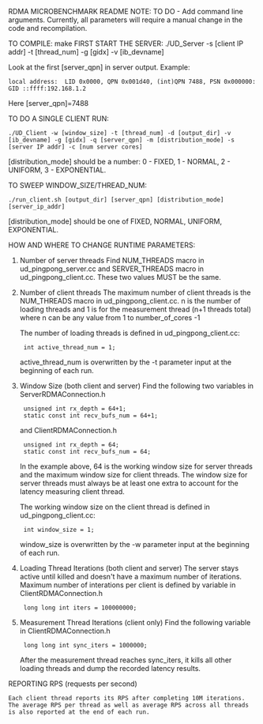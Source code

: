 RDMA MICROBENCHMARK README
NOTE: 
TO DO - Add command line arguments.
Currently, all parameters will require a manual change in the code and recompilation.

TO COMPILE: make
FIRST START THE SERVER: ./UD_Server -s [client IP addr] -t [thread_num] -g [gidx] -v [ib_devname]

Look at the first [server_qpn] in server output. Example:

    local address:  LID 0x0000, QPN 0x001d40, (int)QPN 7488, PSN 0x000000: GID ::ffff:192.168.1.2

Here [server_qpn]=7488

TO DO A SINGLE CLIENT RUN: 

    ./UD_Client -w [window_size] -t [thread_num] -d [output_dir] -v [ib_devname] -g [gidx] -q [server_qpn] -m [distribution_mode] -s [server IP addr] -c [num server cores]

[distribution_mode] should be a number: 0 - FIXED, 1 - NORMAL, 2 - UNIFORM, 3 - EXPONENTIAL.

TO SWEEP WINDOW_SIZE/THREAD_NUM: 

    ./run_client.sh [output_dir] [server_qpn] [distribution_mode] [server_ip_addr]

[distribution_mode] should be one of FIXED, NORMAL, UNIFORM, EXPONENTIAL.

HOW AND WHERE TO CHANGE RUNTIME PARAMETERS:

1. Number of server threads
    Find NUM_THREADS macro in ud_pingpong_server.cc and SERVER_THREADS macro in ud_pingpong_client.cc.
    These two values MUST be the same.

2. Number of client threads
    The maximum number of client threads is the NUM_THREADS macro in ud_pingpong_client.cc.
    n is the number of loading threads and 1 is for the measurement thread (n+1 threads total) where n can be any value from 1 to number_of_cores -1

    The number of loading threads is defined in ud_pingpong_client.cc:

        int active_thread_num = 1;

    active_thread_num is overwritten by the -t parameter input at the beginning of each run.


3. Window Size (both client and server)
    Find the following two variables in 
    ServerRDMAConnection.h 

        unsigned int rx_depth = 64+1;
        static const int recv_bufs_num = 64+1;

    and ClientRDMAConnection.h

        unsigned int rx_depth = 64;
        static const int recv_bufs_num = 64;

    In the example above, 64 is the working window size for server threads and the maximum window size for client threads.
    The window size for server threads must always be at least one extra to account for the latency measuring client thread.

    The working window size on the client thread is defined in ud_pingpong_client.cc:

        int window_size = 1;

    window_size is overwritten by the -w parameter input at the beginning of each run.


4. Loading Thread Iterations (both client and server)
    The server stays active until killed and doesn't have a maximum number of iterations.
    Maximum number of interations per client is defined by variable in ClientRDMAConnection.h

        long long int iters = 100000000;


5. Measurement Thread Iterations (client only)
    Find the following variable in ClientRDMAConnection.h

        long long int sync_iters = 1000000;

    After the measurement thread reaches sync_iters, it kills all other loading threads and dump the recorded latency results.


REPORTING RPS (requests per second)

    Each client thread reports its RPS after completing 10M iterations.
    The average RPS per thread as well as average RPS across all threads is also reported at the end of each run.
